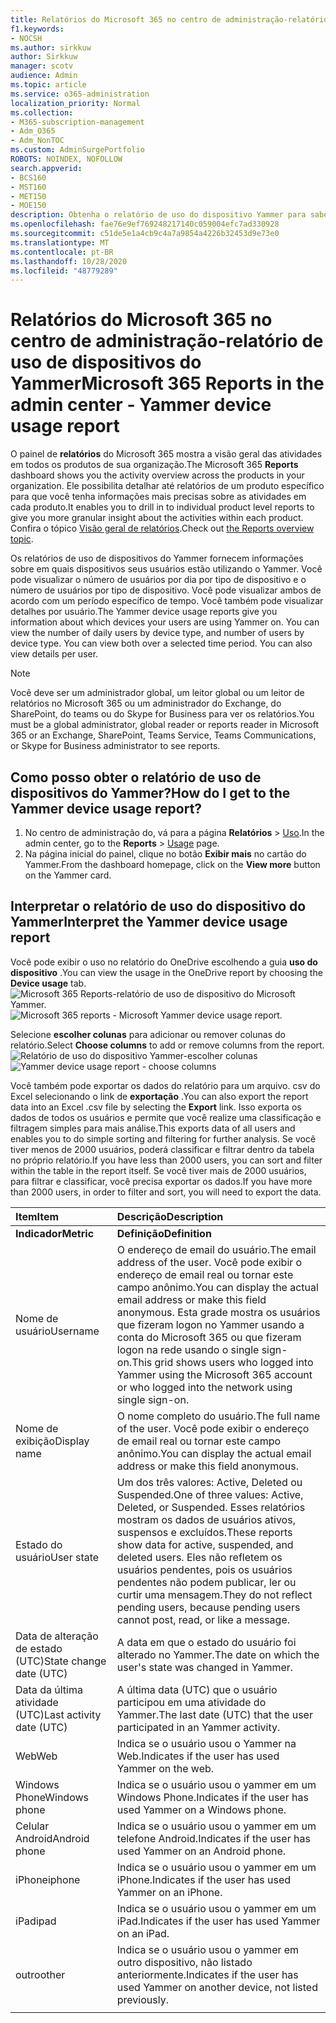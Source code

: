 ```yaml
---
title: Relatórios do Microsoft 365 no centro de administração-relatório de uso de dispositivos do Yammer
f1.keywords:
- NOCSH
ms.author: sirkkuw
author: Sirkkuw
manager: scotv
audience: Admin
ms.topic: article
ms.service: o365-administration
localization_priority: Normal
ms.collection:
- M365-subscription-management
- Adm_O365
- Adm_NonTOC
ms.custom: AdminSurgePortfolio
ROBOTS: NOINDEX, NOFOLLOW
search.appverid:
- BCS160
- MST160
- MET150
- MOE150
description: Obtenha o relatório de uso do dispositivo Yammer para saber quais dispositivos seus usuários estão usando o Yammer.
ms.openlocfilehash: fae76e9ef769248217140c059004efc7ad330928
ms.sourcegitcommit: c51de5e1a4cb9c4a7a9854a4226b32453d9e73e0
ms.translationtype: MT
ms.contentlocale: pt-BR
ms.lasthandoff: 10/28/2020
ms.locfileid: "48779289"
---
```

# <a name="microsoft-365-reports-in-the-admin-center---yammer-device-usage-report"></a><span data-ttu-id="840a2-103">Relatórios do Microsoft 365 no centro de administração-relatório de uso de dispositivos do Yammer</span><span class="sxs-lookup"><span data-stu-id="840a2-103">Microsoft 365 Reports in the admin center - Yammer device usage report</span></span>

<span data-ttu-id="840a2-104">O painel de **relatórios** do Microsoft 365 mostra a visão geral das atividades em todos os produtos de sua organização.</span><span class="sxs-lookup"><span data-stu-id="840a2-104">The Microsoft 365 **Reports** dashboard shows you the activity overview across the products in your organization.</span></span> <span data-ttu-id="840a2-105">Ele possibilita detalhar até relatórios de um produto específico para que você tenha informações mais precisas sobre as atividades em cada produto.</span><span class="sxs-lookup"><span data-stu-id="840a2-105">It enables you to drill in to individual product level reports to give you more granular insight about the activities within each product.</span></span> <span data-ttu-id="840a2-106">Confira o tópico [Visão geral de relatórios](activity-reports.md).</span><span class="sxs-lookup"><span data-stu-id="840a2-106">Check out [the Reports overview topic](activity-reports.md).</span></span>
  
<span data-ttu-id="840a2-p102">Os relatórios de uso de dispositivos do Yammer fornecem informações sobre em quais dispositivos seus usuários estão utilizando o Yammer. Você pode visualizar o número de usuários por dia por tipo de dispositivo e o número de usuários por tipo de dispositivo. Você pode visualizar ambos de acordo com um período específico de tempo. Você também pode visualizar detalhes por usuário.</span><span class="sxs-lookup"><span data-stu-id="840a2-p102">The Yammer device usage reports give you information about which devices your users are using Yammer on. You can view the number of daily users by device type, and number of users by device type. You can view both over a selected time period. You can also view details per user.</span></span>
  
> [!NOTE]
> <span data-ttu-id="840a2-111">Você deve ser um administrador global, um leitor global ou um leitor de relatórios no Microsoft 365 ou um administrador do Exchange, do SharePoint, do teams ou do Skype for Business para ver os relatórios.</span><span class="sxs-lookup"><span data-stu-id="840a2-111">You must be a global administrator, global reader or reports reader in Microsoft 365 or an Exchange, SharePoint, Teams Service, Teams Communications, or Skype for Business administrator to see reports.</span></span>  
 
## <a name="how-do-i-get-to-the-yammer-device-usage-report"></a><span data-ttu-id="840a2-112">Como posso obter o relatório de uso de dispositivos do Yammer?</span><span class="sxs-lookup"><span data-stu-id="840a2-112">How do I get to the Yammer device usage report?</span></span>

1. <span data-ttu-id="840a2-113">No centro de administração do, vá para a página **Relatórios** \> <a href="https://go.microsoft.com/fwlink/p/?linkid=2074756" target="_blank">Uso</a>.</span><span class="sxs-lookup"><span data-stu-id="840a2-113">In the admin center, go to the **Reports** \> <a href="https://go.microsoft.com/fwlink/p/?linkid=2074756" target="_blank">Usage</a> page.</span></span> 
2. <span data-ttu-id="840a2-114">Na página inicial do painel, clique no botão **Exibir mais** no cartão do Yammer.</span><span class="sxs-lookup"><span data-stu-id="840a2-114">From the dashboard homepage, click on the **View more** button on the Yammer card.</span></span>
  
## <a name="interpret-the-yammer-device-usage-report"></a><span data-ttu-id="840a2-115">Interpretar o relatório de uso do dispositivo do Yammer</span><span class="sxs-lookup"><span data-stu-id="840a2-115">Interpret the Yammer device usage report</span></span>

<span data-ttu-id="840a2-116">Você pode exibir o uso no relatório do OneDrive escolhendo a guia **uso do dispositivo** .</span><span class="sxs-lookup"><span data-stu-id="840a2-116">You can view the usage in the OneDrive report by choosing the **Device usage** tab.</span></span><br/><span data-ttu-id="840a2-117">![Microsoft 365 Reports-relatório de uso de dispositivo do Microsoft Yammer.](../../media/e21af4c0-0ad2-4485-8ab1-2f82d7dfa90e.png)</span><span class="sxs-lookup"><span data-stu-id="840a2-117">![Microsoft 365 reports - Microsoft Yammer device usage report.](../../media/e21af4c0-0ad2-4485-8ab1-2f82d7dfa90e.png)</span></span>

<span data-ttu-id="840a2-118">Selecione **escolher colunas** para adicionar ou remover colunas do relatório.</span><span class="sxs-lookup"><span data-stu-id="840a2-118">Select **Choose columns** to add or remove columns from the report.</span></span>  <br/> <span data-ttu-id="840a2-119">![Relatório de uso do dispositivo Yammer-escolher colunas](../../media/fc1fc8db-e197-4878-85c7-7ba0d67b9379.png)</span><span class="sxs-lookup"><span data-stu-id="840a2-119">![Yammer device usage report - choose columns](../../media/fc1fc8db-e197-4878-85c7-7ba0d67b9379.png)</span></span>

<span data-ttu-id="840a2-120">Você também pode exportar os dados do relatório para um arquivo. csv do Excel selecionando o link de **exportação** .</span><span class="sxs-lookup"><span data-stu-id="840a2-120">You can also export the report data into an Excel .csv file by selecting the **Export** link.</span></span> <span data-ttu-id="840a2-121">Isso exporta os dados de todos os usuários e permite que você realize uma classificação e filtragem simples para mais análise.</span><span class="sxs-lookup"><span data-stu-id="840a2-121">This exports data of all users and enables you to do simple sorting and filtering for further analysis.</span></span> <span data-ttu-id="840a2-122">Se você tiver menos de 2000 usuários, poderá classificar e filtrar dentro da tabela no próprio relatório.</span><span class="sxs-lookup"><span data-stu-id="840a2-122">If you have less than 2000 users, you can sort and filter within the table in the report itself.</span></span> <span data-ttu-id="840a2-123">Se você tiver mais de 2000 usuários, para filtrar e classificar, você precisa exportar os dados.</span><span class="sxs-lookup"><span data-stu-id="840a2-123">If you have more than 2000 users, in order to filter and sort, you will need to export the data.</span></span> 
  
|<span data-ttu-id="840a2-124">Item</span><span class="sxs-lookup"><span data-stu-id="840a2-124">Item</span></span>|<span data-ttu-id="840a2-125">Descrição</span><span class="sxs-lookup"><span data-stu-id="840a2-125">Description</span></span>|
|:-----|:-----|
|<span data-ttu-id="840a2-126">**Indicador**</span><span class="sxs-lookup"><span data-stu-id="840a2-126">**Metric**</span></span>|<span data-ttu-id="840a2-127">**Definição**</span><span class="sxs-lookup"><span data-stu-id="840a2-127">**Definition**</span></span>|
|<span data-ttu-id="840a2-128">Nome de usuário</span><span class="sxs-lookup"><span data-stu-id="840a2-128">Username</span></span>  <br/> |<span data-ttu-id="840a2-129">O endereço de email do usuário.</span><span class="sxs-lookup"><span data-stu-id="840a2-129">The email address of the user.</span></span> <span data-ttu-id="840a2-130">Você pode exibir o endereço de email real ou tornar este campo anônimo.</span><span class="sxs-lookup"><span data-stu-id="840a2-130">You can display the actual email address or make this field anonymous.</span></span> <span data-ttu-id="840a2-131">Esta grade mostra os usuários que fizeram logon no Yammer usando a conta do Microsoft 365 ou que fizeram logon na rede usando o single sign-on.</span><span class="sxs-lookup"><span data-stu-id="840a2-131">This grid shows users who logged into Yammer using the Microsoft 365 account or who logged into the network using single sign-on.</span></span> <br/> |
|<span data-ttu-id="840a2-132">Nome de exibição</span><span class="sxs-lookup"><span data-stu-id="840a2-132">Display name</span></span>  <br/> |<span data-ttu-id="840a2-133">O nome completo do usuário.</span><span class="sxs-lookup"><span data-stu-id="840a2-133">The full name of the user.</span></span> <span data-ttu-id="840a2-134">Você pode exibir o endereço de email real ou tornar este campo anônimo.</span><span class="sxs-lookup"><span data-stu-id="840a2-134">You can display the actual email address or make this field anonymous.</span></span>  <br/> |
|<span data-ttu-id="840a2-135">Estado do usuário</span><span class="sxs-lookup"><span data-stu-id="840a2-135">User state</span></span>  <br/> |<span data-ttu-id="840a2-136">Um dos três valores: Active, Deleted ou Suspended.</span><span class="sxs-lookup"><span data-stu-id="840a2-136">One of three values: Active, Deleted, or Suspended.</span></span> <span data-ttu-id="840a2-137">Esses relatórios mostram os dados de usuários ativos, suspensos e excluídos.</span><span class="sxs-lookup"><span data-stu-id="840a2-137">These reports show data for active, suspended, and deleted users.</span></span> <span data-ttu-id="840a2-138">Eles não refletem os usuários pendentes, pois os usuários pendentes não podem publicar, ler ou curtir uma mensagem.</span><span class="sxs-lookup"><span data-stu-id="840a2-138">They do not reflect pending users, because pending users cannot post, read, or like a message.</span></span>   <br/> |
|<span data-ttu-id="840a2-139">Data de alteração de estado (UTC)</span><span class="sxs-lookup"><span data-stu-id="840a2-139">State change date (UTC)</span></span>  <br/> |<span data-ttu-id="840a2-140">A data em que o estado do usuário foi alterado no Yammer.</span><span class="sxs-lookup"><span data-stu-id="840a2-140">The date on which the user's state was changed in Yammer.</span></span>  <br/> |
|<span data-ttu-id="840a2-141">Data da última atividade (UTC)</span><span class="sxs-lookup"><span data-stu-id="840a2-141">Last activity date (UTC)</span></span>  <br/> |<span data-ttu-id="840a2-142">A última data (UTC) que o usuário participou em uma atividade do Yammer.</span><span class="sxs-lookup"><span data-stu-id="840a2-142">The last date (UTC) that the user participated in an Yammer activity.</span></span>  <br/> |
|<span data-ttu-id="840a2-143">Web</span><span class="sxs-lookup"><span data-stu-id="840a2-143">Web</span></span>  <br/> |<span data-ttu-id="840a2-144">Indica se o usuário usou o Yammer na Web.</span><span class="sxs-lookup"><span data-stu-id="840a2-144">Indicates if the user has used Yammer on the web.</span></span>  <br/> |
|<span data-ttu-id="840a2-145">Windows Phone</span><span class="sxs-lookup"><span data-stu-id="840a2-145">Windows phone</span></span>  <br/> | <span data-ttu-id="840a2-146">Indica se o usuário usou o yammer em um Windows Phone.</span><span class="sxs-lookup"><span data-stu-id="840a2-146">Indicates if the user has used Yammer on a Windows phone.</span></span>  <br/> |
|<span data-ttu-id="840a2-147">Celular Android</span><span class="sxs-lookup"><span data-stu-id="840a2-147">Android phone</span></span>  <br/> |<span data-ttu-id="840a2-148">Indica se o usuário usou o yammer em um telefone Android.</span><span class="sxs-lookup"><span data-stu-id="840a2-148">Indicates if the user has used Yammer on an Android phone.</span></span> <br/>|
|<span data-ttu-id="840a2-149">iPhone</span><span class="sxs-lookup"><span data-stu-id="840a2-149">iphone</span></span> <br/> | <span data-ttu-id="840a2-150">Indica se o usuário usou o yammer em um iPhone.</span><span class="sxs-lookup"><span data-stu-id="840a2-150">Indicates if the user has used Yammer on an iPhone.</span></span>  <br/> |
|<span data-ttu-id="840a2-151">iPad</span><span class="sxs-lookup"><span data-stu-id="840a2-151">ipad</span></span>  <br/> |<span data-ttu-id="840a2-152">Indica se o usuário usou o yammer em um iPad.</span><span class="sxs-lookup"><span data-stu-id="840a2-152">Indicates if the user has used Yammer on an iPad.</span></span> <br/>|
|<span data-ttu-id="840a2-153">outro</span><span class="sxs-lookup"><span data-stu-id="840a2-153">other</span></span>  <br/> |<span data-ttu-id="840a2-154">Indica se o usuário usou o yammer em outro dispositivo, não listado anteriormente.</span><span class="sxs-lookup"><span data-stu-id="840a2-154">Indicates if the user has used Yammer on another device, not listed previously.</span></span> <br/>|
|||